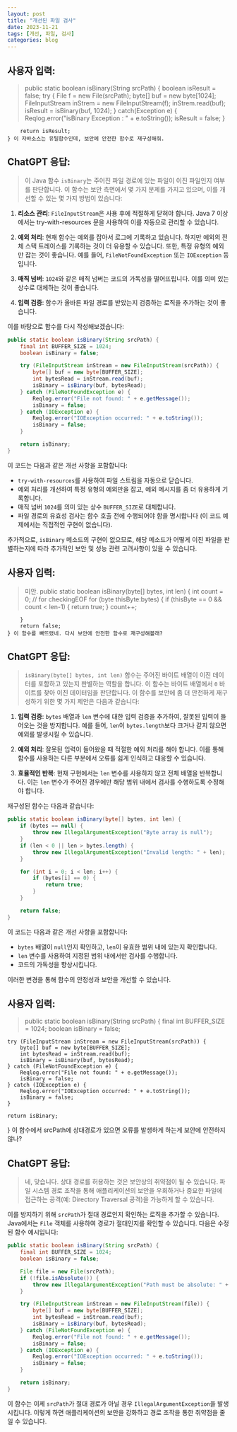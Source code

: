 ```yaml
---
layout: post
title: "개선된 파일 검사"
date: 2023-11-21
tags: [개선, 파일, 검사]
categories: blog
---
```


## 사용자 입력:
> 	public static boolean isBinary(String srcPath)
	{
		boolean isResult = false;
		try
		{
			File f = new File(srcPath);
			byte[] buf = new byte[1024];
			FileInputStream inStrem = new FileInputStream(f);
			inStrem.read(buf);
			isResult = isBinary(buf, 1024);
		}
		catch(Exception e)
		{
			Reqlog.error("isBinary Exception : " + e.toString());
			isResult = false;
		}

		return isResult;
	} 이 자바소스는 유틸함수인데, 보안에 안전한 함수로 재구성해줘.

## ChatGPT 응답:
> 이 Java 함수 `isBinary`는 주어진 파일 경로에 있는 파일이 이진 파일인지 여부를 판단합니다. 이 함수는 보안 측면에서 몇 가지 문제를 가지고 있으며, 이를 개선할 수 있는 몇 가지 방법이 있습니다:

1. **리소스 관리**: `FileInputStream`은 사용 후에 적절하게 닫혀야 합니다. Java 7 이상에서는 try-with-resources 문을 사용하여 이를 자동으로 관리할 수 있습니다.

2. **예외 처리**: 현재 함수는 예외를 잡아서 로그에 기록하고 있습니다. 하지만 예외의 전체 스택 트레이스를 기록하는 것이 더 유용할 수 있습니다. 또한, 특정 유형의 예외만 잡는 것이 좋습니다. 예를 들어, `FileNotFoundException` 또는 `IOException` 등입니다.

3. **매직 넘버**: `1024`와 같은 매직 넘버는 코드의 가독성을 떨어뜨립니다. 이를 의미 있는 상수로 대체하는 것이 좋습니다.

4. **입력 검증**: 함수가 올바른 파일 경로를 받았는지 검증하는 로직을 추가하는 것이 좋습니다.

이를 바탕으로 함수를 다시 작성해보겠습니다:

```java
public static boolean isBinary(String srcPath) {
    final int BUFFER_SIZE = 1024;
    boolean isBinary = false;

    try (FileInputStream inStream = new FileInputStream(srcPath)) {
        byte[] buf = new byte[BUFFER_SIZE];
        int bytesRead = inStream.read(buf);
        isBinary = isBinary(buf, bytesRead);
    } catch (FileNotFoundException e) {
        Reqlog.error("File not found: " + e.getMessage());
        isBinary = false;
    } catch (IOException e) {
        Reqlog.error("IOException occurred: " + e.toString());
        isBinary = false;
    }

    return isBinary;
}
```

이 코드는 다음과 같은 개선 사항을 포함합니다:

- `try-with-resources`를 사용하여 파일 스트림을 자동으로 닫습니다.
- 예외 처리를 개선하여 특정 유형의 예외만을 잡고, 예외 메시지를 좀 더 유용하게 기록합니다.
- 매직 넘버 `1024`를 의미 있는 상수 `BUFFER_SIZE`로 대체합니다.
- 파일 경로의 유효성 검사는 함수 호출 전에 수행되어야 함을 명시합니다 (이 코드 예제에서는 직접적인 구현이 없습니다).

추가적으로, `isBinary` 메소드의 구현이 없으므로, 해당 메소드가 어떻게 이진 파일을 판별하는지에 따라 추가적인 보안 및 성능 관련 고려사항이 있을 수 있습니다.

## 사용자 입력:
> 미안. 	public static boolean isBinary(byte[] bytes, int len)
	{
		int count = 0; // for checkingEOF
		for (byte thisByte:bytes)
		{
			if (thisByte == 0 && count < len-1)
			{
				return true;
			}
			count++;

		}
		return false;
	} 이 함수를 빠뜨렸네. 다시 보안에 안전한 함수로 재구성해볼래?

## ChatGPT 응답:
> `isBinary(byte[] bytes, int len)` 함수는 주어진 바이트 배열이 이진 데이터를 포함하고 있는지 판별하는 역할을 합니다. 이 함수는 바이트 배열에서 `0` 바이트를 찾아 이진 데이터임을 판단합니다. 이 함수를 보안에 좀 더 안전하게 재구성하기 위한 몇 가지 제안은 다음과 같습니다:

1. **입력 검증**: `bytes` 배열과 `len` 변수에 대한 입력 검증을 추가하여, 잘못된 입력이 들어오는 것을 방지합니다. 예를 들어, `len`이 `bytes.length`보다 크거나 같지 않으면 예외를 발생시킬 수 있습니다.

2. **예외 처리**: 잘못된 입력이 들어왔을 때 적절한 예외 처리를 해야 합니다. 이를 통해 함수를 사용하는 다른 부분에서 오류를 쉽게 인식하고 대응할 수 있습니다.

3. **효율적인 반복**: 현재 구현에서는 `len` 변수를 사용하지 않고 전체 배열을 반복합니다. 이는 `len` 변수가 주어진 경우에만 해당 범위 내에서 검사를 수행하도록 수정해야 합니다.

재구성된 함수는 다음과 같습니다:

```java
public static boolean isBinary(byte[] bytes, int len) {
    if (bytes == null) {
        throw new IllegalArgumentException("Byte array is null");
    }
    if (len < 0 || len > bytes.length) {
        throw new IllegalArgumentException("Invalid length: " + len);
    }

    for (int i = 0; i < len; i++) {
        if (bytes[i] == 0) {
            return true;
        }
    }

    return false;
}
```

이 코드는 다음과 같은 개선 사항을 포함합니다:

- `bytes` 배열이 `null`인지 확인하고, `len`이 유효한 범위 내에 있는지 확인합니다.
- `len` 변수를 사용하여 지정된 범위 내에서만 검사를 수행합니다.
- 코드의 가독성을 향상시킵니다. 

이러한 변경을 통해 함수의 안정성과 보안을 개선할 수 있습니다.

## 사용자 입력:
> public static boolean isBinary(String srcPath) {
    final int BUFFER_SIZE = 1024;
    boolean isBinary = false;

    try (FileInputStream inStream = new FileInputStream(srcPath)) {
        byte[] buf = new byte[BUFFER_SIZE];
        int bytesRead = inStream.read(buf);
        isBinary = isBinary(buf, bytesRead);
    } catch (FileNotFoundException e) {
        Reqlog.error("File not found: " + e.getMessage());
        isBinary = false;
    } catch (IOException e) {
        Reqlog.error("IOException occurred: " + e.toString());
        isBinary = false;
    }

    return isBinary;
}
 이 함수에서 srcPath에 상대경로가 있으면 오류를 발생하게 하는게 보안에 안전하지 않나?

## ChatGPT 응답:
> 네, 맞습니다. 상대 경로를 허용하는 것은 보안상의 취약점이 될 수 있습니다. 파일 시스템 경로 조작을 통해 애플리케이션의 보안을 우회하거나 중요한 파일에 접근하는 공격(예: Directory Traversal 공격)을 가능하게 할 수 있습니다.

이를 방지하기 위해 `srcPath`가 절대 경로인지 확인하는 로직을 추가할 수 있습니다. Java에서는 `File` 객체를 사용하여 경로가 절대인지를 확인할 수 있습니다. 다음은 수정된 함수 예시입니다:

```java
public static boolean isBinary(String srcPath) {
    final int BUFFER_SIZE = 1024;
    boolean isBinary = false;

    File file = new File(srcPath);
    if (!file.isAbsolute()) {
        throw new IllegalArgumentException("Path must be absolute: " + srcPath);
    }

    try (FileInputStream inStream = new FileInputStream(file)) {
        byte[] buf = new byte[BUFFER_SIZE];
        int bytesRead = inStream.read(buf);
        isBinary = isBinary(buf, bytesRead);
    } catch (FileNotFoundException e) {
        Reqlog.error("File not found: " + e.getMessage());
        isBinary = false;
    } catch (IOException e) {
        Reqlog.error("IOException occurred: " + e.toString());
        isBinary = false;
    }

    return isBinary;
}
```

이 함수는 이제 `srcPath`가 절대 경로가 아닐 경우 `IllegalArgumentException`을 발생시킵니다. 이렇게 하면 애플리케이션의 보안을 강화하고 경로 조작을 통한 취약점을 줄일 수 있습니다.

